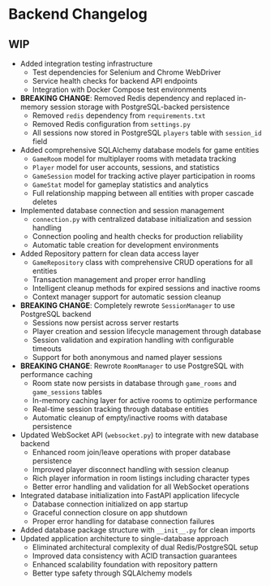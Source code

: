 # Backend Changelog

## WIP

- Added integration testing infrastructure
  - Test dependencies for Selenium and Chrome WebDriver
  - Service health checks for backend API endpoints
  - Integration with Docker Compose test environments
- **BREAKING CHANGE**: Removed Redis dependency and replaced in-memory session storage with PostgreSQL-backed persistence
  - Removed `redis` dependency from `requirements.txt`
  - Removed Redis configuration from `settings.py`
  - All sessions now stored in PostgreSQL `players` table with `session_id` field
- Added comprehensive SQLAlchemy database models for game entities
  - `GameRoom` model for multiplayer rooms with metadata tracking
  - `Player` model for user accounts, sessions, and statistics
  - `GameSession` model for tracking active player participation in rooms
  - `GameStat` model for gameplay statistics and analytics
  - Full relationship mapping between all entities with proper cascade deletes
- Implemented database connection and session management
  - `connection.py` with centralized database initialization and session handling
  - Connection pooling and health checks for production reliability
  - Automatic table creation for development environments
- Added Repository pattern for clean data access layer
  - `GameRepository` class with comprehensive CRUD operations for all entities
  - Transaction management and proper error handling
  - Intelligent cleanup methods for expired sessions and inactive rooms
  - Context manager support for automatic session cleanup
- **BREAKING CHANGE**: Completely rewrote `SessionManager` to use PostgreSQL backend
  - Sessions now persist across server restarts
  - Player creation and session lifecycle management through database
  - Session validation and expiration handling with configurable timeouts
  - Support for both anonymous and named player sessions
- **BREAKING CHANGE**: Rewrote `RoomManager` to use PostgreSQL with performance caching
  - Room state now persists in database through `game_rooms` and `game_sessions` tables
  - In-memory caching layer for active rooms to optimize performance
  - Real-time session tracking through database entities
  - Automatic cleanup of empty/inactive rooms with database persistence
- Updated WebSocket API (`websocket.py`) to integrate with new database backend
  - Enhanced room join/leave operations with proper database persistence
  - Improved player disconnect handling with session cleanup
  - Rich player information in room listings including character types
  - Better error handling and validation for all WebSocket operations
- Integrated database initialization into FastAPI application lifecycle
  - Database connection initialized on app startup
  - Graceful connection closure on app shutdown
  - Proper error handling for database connection failures
- Added database package structure with `__init__.py` for clean imports
- Updated application architecture to single-database approach
  - Eliminated architectural complexity of dual Redis/PostgreSQL setup
  - Improved data consistency with ACID transaction guarantees
  - Enhanced scalability foundation with repository pattern
  - Better type safety through SQLAlchemy models
